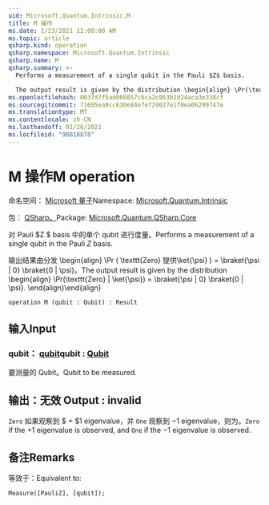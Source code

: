 ```yaml
---
uid: Microsoft.Quantum.Intrinsic.M
title: M 操作
ms.date: 1/23/2021 12:00:00 AM
ms.topic: article
qsharp.kind: operation
qsharp.namespace: Microsoft.Quantum.Intrinsic
qsharp.name: M
qsharp.summary: >-
  Performs a measurement of a single qubit in the Pauli $Z$ basis.

  The output result is given by the distribution \begin{align} \Pr(\texttt{Zero} | \ket{\psi}) = \braket{\psi | 0} \braket{0 | \psi}. \end{align}
ms.openlocfilehash: 0037d7f5ad060857c6ca2c863b1d24aca3e338cf
ms.sourcegitcommit: 71605ea9cc630e84e7ef29027e1f0ea06299747e
ms.translationtype: MT
ms.contentlocale: zh-CN
ms.lasthandoff: 01/26/2021
ms.locfileid: "98818878"
---
```

# <a name="m-operation"></a><span data-ttu-id="c23a1-102">M 操作</span><span class="sxs-lookup"><span data-stu-id="c23a1-102">M operation</span></span>

<span data-ttu-id="c23a1-103">命名空间： [Microsoft 量子](xref:Microsoft.Quantum.Intrinsic)</span><span class="sxs-lookup"><span data-stu-id="c23a1-103">Namespace: [Microsoft.Quantum.Intrinsic](xref:Microsoft.Quantum.Intrinsic)</span></span>

<span data-ttu-id="c23a1-104">包： [QSharp。](https://nuget.org/packages/Microsoft.Quantum.QSharp.Core)</span><span class="sxs-lookup"><span data-stu-id="c23a1-104">Package: [Microsoft.Quantum.QSharp.Core](https://nuget.org/packages/Microsoft.Quantum.QSharp.Core)</span></span>


<span data-ttu-id="c23a1-105">对 Pauli $Z $ basis 中的单个 qubit 进行度量。</span><span class="sxs-lookup"><span data-stu-id="c23a1-105">Performs a measurement of a single qubit in the Pauli $Z$ basis.</span></span>

<span data-ttu-id="c23a1-106">输出结果由分发 \begin{align} \Pr ( \texttt{Zero} 提供\ket{\psi} ) = \braket{\psi | 0} \braket{0 | \psi}。</span><span class="sxs-lookup"><span data-stu-id="c23a1-106">The output result is given by the distribution \begin{align} \Pr(\texttt{Zero} | \ket{\psi}) = \braket{\psi | 0} \braket{0 | \psi}.</span></span>
<span data-ttu-id="c23a1-107">\end{align}</span><span class="sxs-lookup"><span data-stu-id="c23a1-107">\end{align}</span></span>

```qsharp
operation M (qubit : Qubit) : Result
```


## <a name="input"></a><span data-ttu-id="c23a1-108">输入</span><span class="sxs-lookup"><span data-stu-id="c23a1-108">Input</span></span>

### <a name="qubit--qubit"></a><span data-ttu-id="c23a1-109">qubit： [qubit](xref:microsoft.quantum.lang-ref.qubit)</span><span class="sxs-lookup"><span data-stu-id="c23a1-109">qubit : [Qubit](xref:microsoft.quantum.lang-ref.qubit)</span></span>

<span data-ttu-id="c23a1-110">要测量的 Qubit。</span><span class="sxs-lookup"><span data-stu-id="c23a1-110">Qubit to be measured.</span></span>



## <a name="output--__invalidresult__"></a><span data-ttu-id="c23a1-111">输出：__无效 <Result>__</span><span class="sxs-lookup"><span data-stu-id="c23a1-111">Output : __invalid<Result>__</span></span>

<span data-ttu-id="c23a1-112">`Zero` 如果观察到 $ + $1 eigenvalue，并 `One` 观察到 $-$1 eigenvalue，则为。</span><span class="sxs-lookup"><span data-stu-id="c23a1-112">`Zero` if the $+1$ eigenvalue is observed, and `One` if the $-1$ eigenvalue is observed.</span></span>

## <a name="remarks"></a><span data-ttu-id="c23a1-113">备注</span><span class="sxs-lookup"><span data-stu-id="c23a1-113">Remarks</span></span>

<span data-ttu-id="c23a1-114">等效于：</span><span class="sxs-lookup"><span data-stu-id="c23a1-114">Equivalent to:</span></span>

```qsharp
Measure([PauliZ], [qubit]);
```